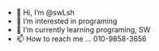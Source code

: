   - 👋 Hi, I’m @swLsh
- 👀 I’m interested in programing 
- 🌱 I’m currently learning programing, SW
- 📫 How to reach me ... 010-9858-3656

<!---
swLsh/swLsh is a ✨ special ✨ repository because its `README.md` (this file) appears on your GitHub profile.
You can click the Preview link to take a look at your changes.
--->
